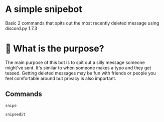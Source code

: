 # A simple snipebot

Basic 2 commands that spits out the most recently deleted message using discord.py 1.7.3

<h1> 🤨 What is the purpose? </h1>

The main purpose of this bot is to spit out a silly message someone might've sent. It's similar to when someone makes a typo and they get teased. Getting deleted messages may be fun with friends or people you feel comfortable around but privacy is also important.

<h2> Commands </h2>

`snipe` <br>

`snipeedit`
